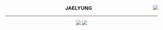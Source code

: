 <div align="center">
  
  <img align="right" src="https://github-readme-stats.vercel.app/api/top-langs/?username=jaelyung&theme=dracula&exclude_repo=Computer-Science-Engineering&layout=compact&langs_count=10"/>

### JAELYUNG

---

  <a href="https://github.com/jaelyung"><img src="https://hits.seeyoufarm.com/api/count/incr/badge.svg?url=https%3A%2F%2Fgithub.com%2Fseondal&count_bg=%23000000&title_bg=%23000000&icon=github.svg&icon_color=%23E7E7E7&title=GitHub&edge_flat=false)"/></a> <a href="https://solved.ac/jaelyung"><img src="http://mazassumnida.wtf/api/mini/generate_badge?boj=jaelyung"/></a>


</div>
